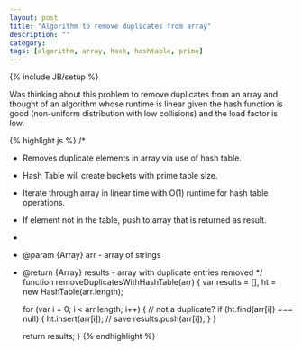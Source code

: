 ```yaml
---
layout: post
title: "Algorithm to remove duplicates from array"
description: ""
category: 
tags: [algorithm, array, hash, hashtable, prime]
---
```

{% include JB/setup %}

Was thinking about this problem to remove duplicates from an array and thought of an algorithm whose runtime is linear given the hash function is good (non-uniform distribution with low collisions) and the load factor is low.

{% highlight js %}
/*
 * Removes duplicate elements in array via use of hash table.
 * Hash Table will create buckets with prime table size.
 * Iterate through array in linear time with O(1) runtime for hash table operations.
 * If element not in the table, push to array that is returned as result.
 * 
 * @param {Array} arr - array of strings
 * @return {Array} results - array with duplicate entries removed 
 */
function removeDuplicatesWithHashTable(arr) {
    var results = [], 
        ht = new HashTable(arr.length);

    for (var i = 0; i < arr.length; i++) {
        // not a duplicate?
        if (ht.find(arr[i]) === null) {
            ht.insert(arr[i]); // save
            results.push(arr[i]);
        }
    }

    return results;
}
{% endhighlight %}
